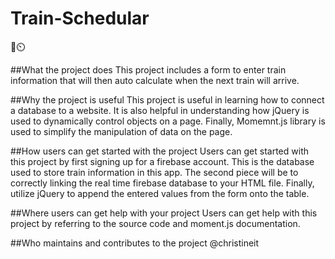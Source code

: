 # Train-Schedular
:station::timer_clock:

##What the project does
This project includes a form to enter train information that will then auto calculate when the next train will arrive.


##Why the project is useful
This project is useful in learning how to connect a database to a website.  It is also helpful in understanding how jQuery is used to dynamically control objects on a page.  Finally, Momemnt.js library is used to simplify the manipulation of data on the page.


##How users can get started with the project
Users can get started with this project by first signing up for a firebase account.  This is the database used to store train information in this app.  The second piece will be to correctly linking the real time firebase database to your HTML file.  Finally, utilize jQuery to append the entered values from the form onto the table.

##Where users can get help with your project
Users can get help with this project by referring to the source code and moment.js documentation.

##Who maintains and contributes to the project
@christineit
